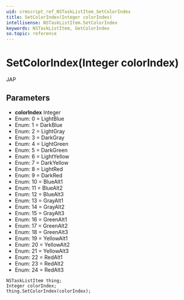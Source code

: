 ```yaml
---
uid: crmscript_ref_NSTaskListItem_SetColorIndex
title: SetColorIndex(Integer colorIndex)
intellisense: NSTaskListItem.SetColorIndex
keywords: NSTaskListItem, GetColorIndex
so.topic: reference
---
```


# SetColorIndex(Integer colorIndex)

JAP

## Parameters

* **colorIndex** Integer
* Enum: 0 = LightBlue
* Enum: 1 = DarkBlue
* Enum: 2 = LightGray
* Enum: 3 = DarkGray
* Enum: 4 = LightGreen
* Enum: 5 = DarkGreen
* Enum: 6 = LightYellow
* Enum: 7 = DarkYellow
* Enum: 8 = LightRed
* Enum: 9 = DarkRed
* Enum: 10 = BlueAlt1
* Enum: 11 = BlueAlt2
* Enum: 12 = BlueAlt3
* Enum: 13 = GrayAlt1
* Enum: 14 = GrayAlt2
* Enum: 15 = GrayAlt3
* Enum: 16 = GreenAlt1
* Enum: 17 = GreenAlt2
* Enum: 18 = GreenAlt3
* Enum: 19 = YellowAlt1
* Enum: 20 = YellowAlt2
* Enum: 21 = YellowAlt3
* Enum: 22 = RedAlt1
* Enum: 23 = RedAlt2
* Enum: 24 = RedAlt3

```crmscript
NSTaskListItem thing;
Integer colorIndex;
thing.SetColorIndex(colorIndex);
```

